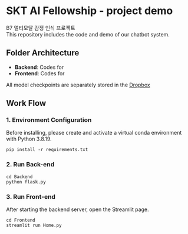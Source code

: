 # SKT AI Fellowship - project demo
B7 멀티모달 감정 인식 프로젝트  <br/>
This repository includes the code and demo of our chatbot system.

## Folder Architecture
* **Backend**: Codes for
* **Frontend**: Codes for

All model checkpoints are separately stored in the [Dropbox](https://www.dropbox.com/scl/fo/y9ydmvv0bj846klkfdin0/h?rlkey=epyzclz2kbcf2g4iuz0tojlm9&dl=0)


## Work Flow
### 1. Environment Configuration
Before installing, please create and activate a virtual conda environment with Python 3.8.19.
```
pip install -r requirements.txt
```

### 2. Run Back-end
```
cd Backend
python flask.py
```

### 3. Run Front-end
After starting the backend server, open the Streamlit page.
```
cd Frontend
streamlit run Home.py
```



